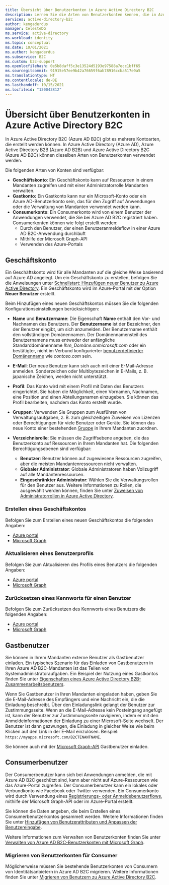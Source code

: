 ```yaml
---
title: Übersicht über Benutzerkonten in Azure Active Directory B2C
description: Lernen Sie die Arten von Benutzerkonten kennen, die in Azure Active Directory B2C verwendet werden können.
services: active-directory-b2c
author: kengaderdus
manager: CelesteDG
ms.service: active-directory
ms.workload: identity
ms.topic: conceptual
ms.date: 10/01/2021
ms.author: kengaderdus
ms.subservice: B2C
ms.custom: b2c-support
ms.openlocfilehash: 0e5b8daff5c3e13524d5193e97588a7ecc1bff65
ms.sourcegitcommit: 91915e57ee9b42a76659f6ab78916ccba517e0a5
ms.translationtype: HT
ms.contentlocale: de-DE
ms.lasthandoff: 10/15/2021
ms.locfileid: "130043812"
---
```

# <a name="overview-of-user-accounts-in-azure-active-directory-b2c"></a>Übersicht über Benutzerkonten in Azure Active Directory B2C

In Azure Active Directory B2C (Azure AD B2C) gibt es mehrere Kontoarten, die erstellt werden können. In Azure Active Directory (Azure AD), Azure Active Directory B2B (Azure AD B2B) und Azure Active Directory B2C (Azure AD B2C) können dieselben Arten von Benutzerkonten verwendet werden.

Die folgenden Arten von Konten sind verfügbar:

- **Geschäftskonto**: Ein Geschäftskonto kann auf Ressourcen in einem Mandanten zugreifen und mit einer Administratorrolle Mandanten verwalten.
- **Gastkonto:** Ein Gastkonto kann nur ein Microsoft-Konto oder ein Azure AD-Benutzerkonto sein, das für den Zugriff auf Anwendungen oder die Verwaltung von Mandanten verwendet werden kann.
- **Consumerkonto**: Ein Consumerkonto wird von einem Benutzer der Anwendungen verwendet, die Sie bei Azure AD B2C registriert haben. Consumerkonten können wie folgt erstellt werden:
  - Durch den Benutzer, der einen Benutzeranmeldeflow in einer Azure AD B2C-Anwendung durchläuft
  - Mithilfe der Microsoft Graph-API
  - Verwenden des Azure-Portals

## <a name="work-account"></a>Geschäftskonto

Ein Geschäftskonto wird für alle Mandanten auf die gleiche Weise basierend auf Azure AD angelegt. Um ein Geschäftskonto zu erstellen, befolgen Sie die Anweisungen unter [Schnellstart: Hinzufügen neuer Benutzer zu Azure Active Directory](../active-directory/fundamentals/add-users-azure-active-directory.md). Ein Geschäftskonto wird im Azure-Portal mit der Option **Neuer Benutzer** erstellt.

Beim Hinzufügen eines neuen Geschäftskontos müssen Sie die folgenden Konfigurationseinstellungen berücksichtigen:

- **Name** und **Benutzername**: Die Eigenschaft **Name** enthält den Vor- und Nachnamen des Benutzers. Der **Benutzername** ist der Bezeichner, den der Benutzer eingibt, um sich anzumelden. Der Benutzername enthält den vollständigen Domänennamen. Der Domänennamensteil des Benutzernamens muss entweder der anfängliche Standarddomänenname *Ihre_Domäne.onmicrosoft.com* oder ein bestätigter, nicht im Verbund konfigurierter [benutzerdefinierter Domänenname](../active-directory/fundamentals/add-custom-domain.md) wie *contoso.com* sein. 
- **E-Mail**: Der neue Benutzer kann sich auch mit einer E-Mail-Adresse anmelden. Sonderzeichen oder Multibytezeichen in E-Mails, z. B. japanische Zeichen, werden nicht unterstützt.
- **Profil**: Das Konto wird mit einem Profil mit Daten des Benutzers eingerichtet. Sie haben die Möglichkeit, einen Vornamen, Nachnamen, eine Position und einen Abteilungsnamen einzugeben. Sie können das Profil bearbeiten, nachdem das Konto erstellt wurde.
- **Gruppen**: Verwenden Sie Gruppen zum Ausführen von Verwaltungsaufgaben, z. B. zum gleichzeitigen Zuweisen von Lizenzen oder Berechtigungen für viele Benutzer oder Geräte. Sie können das neue Konto einer bestehenden [Gruppe](../active-directory/fundamentals/active-directory-groups-create-azure-portal.md) in Ihrem Mandanten zuordnen.
- **Verzeichnisrolle**: Sie müssen die Zugriffsebene angeben, die das Benutzerkonto auf Ressourcen in Ihrem Mandanten hat. Die folgenden Berechtigungsebenen sind verfügbar:

    - **Benutzer**: Benutzer können auf zugewiesene Ressourcen zugreifen, aber die meisten Mandantenressourcen nicht verwalten.
    - **Globaler Administrator**: Globale Administratoren haben Vollzugriff auf alle Mandantenressourcen.
    - **Eingeschränkter Administrator**: Wählen Sie die Verwaltungsrollen für den Benutzer aus. Weitere Informationen zu Rollen, die ausgewählt werden können, finden Sie unter [Zuweisen von Administratorrollen in Azure Active Directory](../active-directory/roles/permissions-reference.md).

### <a name="create-a-work-account"></a>Erstellen eines Geschäftskontos

Befolgen Sie zum Erstellen eines neuen Geschäftskontos die folgenden Angaben:

- [Azure portal](../active-directory/fundamentals/add-users-azure-active-directory.md)
- [Microsoft Graph](/graph/api/user-post-users)

### <a name="update-a-user-profile"></a>Aktualisieren eines Benutzerprofils

Befolgen Sie zum Aktualisieren des Profils eines Benutzers die folgenden Angaben:

- [Azure portal](../active-directory/fundamentals/active-directory-users-profile-azure-portal.md)
- [Microsoft Graph](/graph/api/user-update)

### <a name="reset-a-password-for-a-user"></a>Zurücksetzen eines Kennworts für einen Benutzer

Befolgen Sie zum Zurücksetzen des Kennworts eines Benutzers die folgenden Angaben:

- [Azure portal](../active-directory/fundamentals/active-directory-users-reset-password-azure-portal.md)
- [Microsoft Graph](/graph/api/user-update)

## <a name="guest-user"></a>Gastbenutzer

Sie können in Ihrem Mandanten externe Benutzer als Gastbenutzer einladen. Ein typisches Szenario für das Einladen von Gastbenutzern in Ihren Azure AD B2C-Mandanten ist das Teilen von Systemadministratoraufgaben. Ein Beispiel der Nutzung eines Gastkontos finden Sie unter [Eigenschaften eines Azure Active Directory B2B-Zusammenarbeitsbenutzers](../active-directory/external-identities/user-properties.md).

Wenn Sie Gastbenutzer in Ihren Mandanten eingeladen haben, geben Sie die E-Mail-Adresse des Empfängers und eine Nachricht ein, die die Einladung beschreibt. Über den Einladungslink gelangt der Benutzer zur Zustimmungsseite. Wenn an die E-Mail-Adresse kein Posteingang angefügt ist, kann der Benutzer zur Zustimmungsseite navigieren, indem er mit den Anmeldeinformationen der Einladung zu einer Microsoft-Seite wechselt. Der Benutzer ist dann gezwungen, die Einladung in gleicher Weise wie beim Klicken auf den Link in der E-Mail einzulösen. Beispiel: `https://myapps.microsoft.com/B2CTENANTNAME`.

Sie können auch mit der [Microsoft Graph-API](/graph/api/invitation-post) Gastbenutzer einladen.

## <a name="consumer-user"></a>Consumerbenutzer

Der Consumerbenutzer kann sich bei Anwendungen anmelden, die mit Azure AD B2C geschützt sind, kann aber nicht auf Azure-Ressourcen wie das Azure-Portal zugreifen. Der Consumerbenutzer kann ein lokales oder Verbundkonto wie Facebook oder Twitter verwenden. Ein Consumerkonto wird durch Verwendung eines [Registrierungs- oder Anmeldebenutzerflows](user-flow-overview.md), mithilfe der Microsoft Graph-API oder im Azure-Portal erstellt.

Sie können die Daten angeben, die beim Erstellen eines Consumerbenutzerkontos gesammelt werden. Weitere Informationen finden Sie unter [Hinzufügen von Benutzerattributen und Anpassen der Benutzereingabe](configure-user-input.md).

Weitere Informationen zum Verwalten von Benutzerkonten finden Sie unter [Verwalten von Azure AD B2C-Benutzerkonten mit Microsoft Graph](./microsoft-graph-operations.md).

### <a name="migrate-consumer-user-accounts"></a>Migrieren von Benutzerkonten für Consumer

Möglicherweise müssen Sie bestehende Benutzerkonten von Consumern von Identitätsanbietern in Azure AD B2C migrieren. Weitere Informationen finden Sie unter [Migrieren von Benutzern zu Azure Active Directory B2C](user-migration.md).

